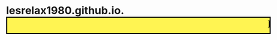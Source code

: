 # lesrelax1980.github.io.<!DOCTYPE html>
<html>

<head>
  <meta charset="utf-8">
  <title>relax</title>
  <meta name="generator" content="Google Web Designer 3.0.1.0319">
  <style type="text/css" id="gwd-text-style">
    p {
      margin: 0px;
    }
    h1 {
      margin: 0px;
    }
    h2 {
      margin: 0px;
    }
    h3 {
      margin: 0px;
    }
  </style>
  <style type="text/css">
    html, body {
      width: 100%;
      height: 100%;
      margin: 0px;
    }
    body {
      background-color: transparent;
      transform: perspective(1400px) matrix3d(1, 0, 0, 0, 0, 1, 0, 0, 0, 0, 1, 0, 0, 0, 0, 1);
      transform-style: preserve-3d;
    }
    .gwd-p-1wdy {
      height: auto;
      left: 0px;
      position: absolute;
      top: 0px;
      width: auto;
    }
  </style>
             </head>

<body >
  <marquee direction="left" behavior="scroll" scrollamount="9" style="height: 41px; width: 700px; background-color: rgb(255, 244, 82); font-family: cursive; font-size: 22pt; color: rgb(0, 0, 0); border-style: solid; border-color: rgb(0, 0, 0);">Lille-Hardelot nous sommes pour l'instant 23 cyclos inscrits</marquee>
            </body>
                     </html>
